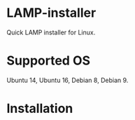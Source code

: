# LAMP-installer
Quick LAMP installer for Linux.

# Supported OS
Ubuntu 14, Ubuntu 16, Debian 8, Debian 9.

# Installation
```wget https://raw.githubusercontent.com/Shade991/LAMP-installer/master/lamp.sh && chmod 777 lamp.sh
